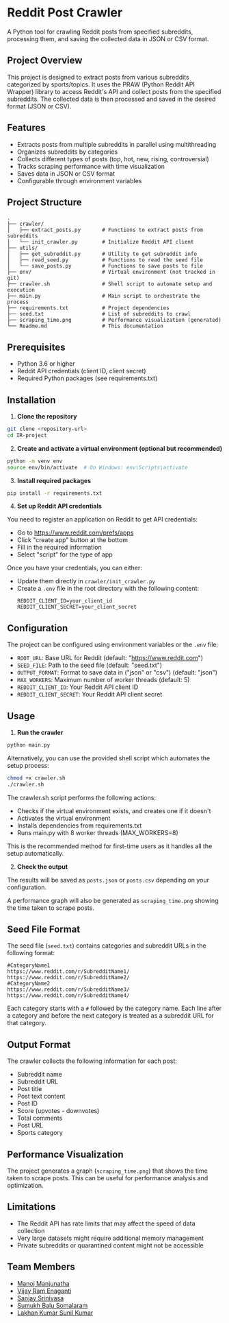 # Reddit Post Crawler

A Python tool for crawling Reddit posts from specified subreddits, processing them, and saving the collected data in JSON or CSV format.

## Project Overview

This project is designed to extract posts from various subreddits categorized by sports/topics. It uses the PRAW (Python Reddit API Wrapper) library to access Reddit's API and collect posts from the specified subreddits. The collected data is then processed and saved in the desired format (JSON or CSV).

## Features

- Extracts posts from multiple subreddits in parallel using multithreading
- Organizes subreddits by categories
- Collects different types of posts (top, hot, new, rising, controversial)
- Tracks scraping performance with time visualization
- Saves data in JSON or CSV format
- Configurable through environment variables

## Project Structure

```
.
├── crawler/
│   ├── extract_posts.py       # Functions to extract posts from subreddits
│   └── init_crawler.py        # Initialize Reddit API client
├── utils/
│   ├── get_subreddit.py       # Utility to get subreddit info
│   ├── read_seed.py           # Functions to read the seed file
│   └── save_posts.py          # Functions to save posts to file
├── env/                       # Virtual environment (not tracked in git)
├── crawler.sh                 # Shell script to automate setup and execution
├── main.py                    # Main script to orchestrate the process
├── requirements.txt           # Project dependencies
├── seed.txt                   # List of subreddits to crawl
├── scraping_time.png          # Performance visualization (generated)
└── Readme.md                  # This documentation
```

## Prerequisites

- Python 3.6 or higher
- Reddit API credentials (client ID, client secret)
- Required Python packages (see requirements.txt)

## Installation

1. **Clone the repository**

```bash
git clone <repository-url>
cd IR-project
```

2. **Create and activate a virtual environment (optional but recommended)**

```bash
python -m venv env
source env/bin/activate  # On Windows: env\Scripts\activate
```

3. **Install required packages**

```bash
pip install -r requirements.txt
```

4. **Set up Reddit API credentials**

You need to register an application on Reddit to get API credentials:

- Go to https://www.reddit.com/prefs/apps
- Click "create app" button at the bottom
- Fill in the required information
- Select "script" for the type of app

Once you have your credentials, you can either:

- Update them directly in `crawler/init_crawler.py`
- Create a `.env` file in the root directory with the following content:
  ```
  REDDIT_CLIENT_ID=your_client_id
  REDDIT_CLIENT_SECRET=your_client_secret
  ```

## Configuration

The project can be configured using environment variables or the `.env` file:

- `ROOT_URL`: Base URL for Reddit (default: "https://www.reddit.com")
- `SEED_FILE`: Path to the seed file (default: "seed.txt")
- `OUTPUT_FORMAT`: Format to save data in ("json" or "csv") (default: "json")
- `MAX_WORKERS`: Maximum number of worker threads (default: 5)
- `REDDIT_CLIENT_ID`: Your Reddit API client ID
- `REDDIT_CLIENT_SECRET`: Your Reddit API client secret

## Usage

1. **Run the crawler**

```bash
python main.py
```

Alternatively, you can use the provided shell script which automates the setup process:

```bash
chmod +x crawler.sh
./crawler.sh
```

The crawler.sh script performs the following actions:

- Checks if the virtual environment exists, and creates one if it doesn't
- Activates the virtual environment
- Installs dependencies from requirements.txt
- Runs main.py with 8 worker threads (MAX_WORKERS=8)

This is the recommended method for first-time users as it handles all the setup automatically.

2. **Check the output**

The results will be saved as `posts.json` or `posts.csv` depending on your configuration.

A performance graph will also be generated as `scraping_time.png` showing the time taken to scrape posts.

## Seed File Format

The seed file (`seed.txt`) contains categories and subreddit URLs in the following format:

```
#CategoryName1
https://www.reddit.com/r/SubredditName1/
https://www.reddit.com/r/SubredditName2/
#CategoryName2
https://www.reddit.com/r/SubredditName3/
https://www.reddit.com/r/SubredditName4/
```

Each category starts with a `#` followed by the category name. Each line after a category and before the next category is treated as a subreddit URL for that category.

## Output Format

The crawler collects the following information for each post:

- Subreddit name
- Subreddit URL
- Post title
- Post text content
- Post ID
- Score (upvotes - downvotes)
- Total comments
- Post URL
- Sports category

## Performance Visualization

The project generates a graph (`scraping_time.png`) that shows the time taken to scrape posts. This can be useful for performance analysis and optimization.

## Limitations

- The Reddit API has rate limits that may affect the speed of data collection
- Very large datasets might require additional memory management
- Private subreddits or quarantined content might not be accessible

## Team Members

- [Manoj Manjunatha](https://github.com/manu042k)
- [Vijay Ram Enaganti](https://github.com/VjayRam)
- [Sanjay Srinivasa](https://github.com/Sanjay1S)
- [Sumukh Balu Somalaram](https://github.com/sumukhbalu84)
- [Lakhan Kumar Sunil Kumar](https://github.com/1629lyk)
